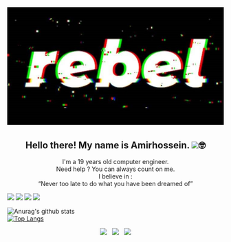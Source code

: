 
<p align="center">
  
## [![amirhossein's header](https://github.com/amirhnajafiz/amirhnajafiz/blob/main/crop.php.jpg)](https://github.com/amirhnajafiz?tab=repositories)
</p>

<h2 align="center">Hello there! My name is Amirhossein. <img src="https://raw.githubusercontent.com/MartinHeinz/MartinHeinz/master/wave.gif" width="30px">🤓</h2>
<p align="center">
I'm a 19 years old computer engineer.<br />
Need help ? You can always count on me. <br />
I believe in : <br />
<q>Never too late to do what you have been dreamed of</q>
</p>

<p align="center">

![](https://img.shields.io/badge/Code-Java-informational?style=flat&logo=Java&logoColor=white&color=2bbc8a&style=centerme)
![](https://img.shields.io/badge/Code-C++-informational?style=flat&logo=Cpp&logoColor=white&color=2bbc8a&style=centerme)
![](https://img.shields.io/badge/Code-C-informational?style=flat&logo=C&logoColor=white&color=2bbc8a&style=centerme)
![](https://img.shields.io/badge/Editor-Intellij_IDEA-informational?style=flat&logo=Intellij&logoColor=white&color=2bbc8a&style=centerme)

</p>

<p align="center">

![Anurag's github stats](https://github-readme-stats.vercel.app/api?username=amirhnajafiz&show_icons=true&theme=dark&style=centerme)<br />
[![Top Langs](https://github-readme-stats.vercel.app/api/top-langs/?username=amirhnajafiz&langs_count=5&theme=dark&hide=HTML&style=centerme)](https://github.com/amirhnajafiz/github-readme-stats)

</p>

<p align='center'>
<a href="https://twitter.com/amirhnajafiz"><img height="30" src="https://github.com/stephenajulu/WaylonWalker/blob/main/icon/twitter.png?raw=true"></a>&nbsp;&nbsp;
<a href="https://instagram.com/amirh21"><img height="30" src="https://github.com/stephenajulu/WaylonWalker/blob/main/icon/instagram.jpg?raw=true"></a>&nbsp;&nbsp;
<a href="https://www.linkedin.com/in/amirnhnajafiz21/"><img height="30" src="https://github.com/stephenajulu/WaylonWalker/blob/main/icon/linkedin.png?raw=true"></a>
</p>
